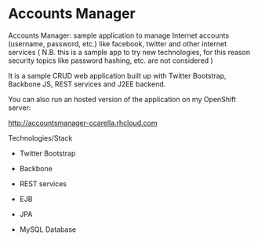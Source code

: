 Accounts Manager
================

Accounts Manager: sample application to manage Internet accounts (username, password, etc.) like facebook, twitter and other internet services ( N.B. this is a sample app to try new technologies, for this reason security topics like password hashing, etc. are not considered )

It is a sample CRUD web application built up with Twitter Bootstrap, Backbone JS, REST services and J2EE backend.

You can also run an hosted version of the application on my OpenShift server: 

http://accountsmanager-ccarella.rhcloud.com

Technologies/Stack

- Twitter Bootstrap

- Backbone

- REST services

- EJB

- JPA

- MySQL Database
